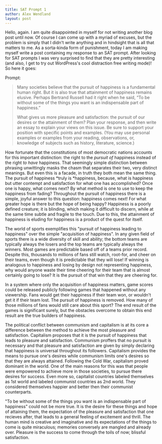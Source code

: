 ```yaml
---
title: SAT Prompt 1
author: Alex Wendland
layout: post
---
```

Hello, again. I am quite disappointed in myself for not writing another blog post until now. Of course I can come up with a myriad of excuses, but the problem is simply that I didn't write anything and in hindsight that is all that matters to me. As a sorta-kinda form of punishment, today I am making myself write a post containing my response to an SAT prompt. After looking for SAT prompts I was very surprised to find that they are pretty interesting (and also, I get to try out WordPress's cool distraction free writing mode)! So here it goes:

Prompt:

<blockquote class="small">
<p>Many societies believe that the pursuit of happiness is a fundamental human right. But it is also true that attainment of happiness remains elusive. Perhaps Bertrand Russell had it right when he said, “To be without some of the things you want is an indispensable part of happiness.”</p>

<p>What gives us more pleasure and satisfaction: the pursuit of our desires or the attainment of them? Plan your response, and then write an essay to explain your views on this issue. Be sure to support your position with specific points and examples. (You may use personal examples or examples from your reading, observations, or, knowledge of subjects such as history, literature, science.)</p>
</blockquote>
<!--break-->

How fortunate that the constitutions of most democratic nations accounts for this important distinction: the right to the *pursuit of* happiness instead of the right *to have* happiness. That seemingly simple distinction between phrasing unwittingly masks the chasm that separates their two, very distinct meanings. But even this is a facade, in truth they both mean the same thing. The pursuit of happiness *truly is *happiness, because, what is happiness but utter contempt and satisfaction for what one has accomplished? Once one is happy, what comes next? By what method is one to use to keep the happiness from fading? Throughout the pursuit of happiness there is a simple, joyful answer to this question: happiness comes next! For what greater hope is there but the hope of being happy? Happiness is a poorly defined creature; it is blinding, which making it difficult to discern, while at the same time subtle and fragile to the touch. Due to this, the attainment of happiness is eluding for happiness is a product of the quest for itself.

The world of sports exemplifies this "pursuit of happiness leading to happiness" over the simple "acquisition of happiness". In any given field of sports there is a wide diversity of skill and ability; the bottom teams are typically always the losers and the top teams are typically always the winners. Most games are predictable based off of a teams prior record. Despite this, thousands to millions of fans still watch, root-for, and cheer on their teams, even though it is predictable that they will lose! If winning is analogous to happiness and losing by design not representing happiness, why would anyone waste their time cheering for their team that is almost certainly going to lose? It is the pursuit of that win that they are cheering for.

In a system where only the acquisition of happiness matters, game scores could be released publicly following games that happened without any viewership. Fans would get their happiness if their team won, or wouldn't get it if their team lost. The pursuit of happiness is removed. How many of those millions of fans would still care about this sport? The end result of the games is significant surely, but the obstacles overcome to obtain this end result are the true builders of happiness.

The political conflict between communism and capitalism is at its core a difference between the method to achieve the most pleasure and satisfaction. Capitalism proposes that it is the pursuit of happiness that leads to pleasure and satisfaction. Communism proffers that no pursuit is necessary and that pleasure and satisfaction are given by simply declaring that happiness is universal throughout its followers. Capitalism provides the means to pursue one's desires while communism limits one's desires so that they are always attained. Following the Cold War, capitalism proved dominant in the world. One of the main reasons for this was that people were empowered to achieve more in those societies, to pursue there desires for success. Even more so, capitalist countries labeled themselves as 1st world and labeled communist countries as 2nd world. They considered themselves happier and better then their communist counterparts.

"To be without some of the things you want is an indispensable part of happiness" could not be more true. It is the desire for these things and hope of attaining them, the expectation of the pleasure and satisfaction that one recieves after, that leads to a general feeling of excitement and thrill. The human mind is creative and imaginative and its expectations of the things to come is quite miraculous; memories conversely are mangled and already over. Pleasure is the success to come through the toils of now; blissful satisfaction.